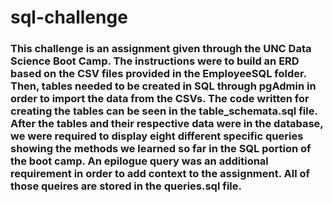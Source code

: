 # sql-challenge

### This challenge is an assignment given through the UNC Data Science Boot Camp. The instructions were to build an ERD based on the CSV files provided in the EmployeeSQL folder. Then, tables needed to be created in SQL through pgAdmin in order to import the data from the CSVs. The code written for creating the tables can be seen in the table_schemata.sql file. After the tables and their respective data were in the database, we were required to display eight different specific queries showing the methods we learned so far in the SQL portion of the boot camp. An epilogue query was an additional requirement in order to add context to the assignment. All of those queires are stored in the queries.sql file.
